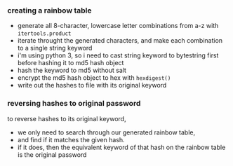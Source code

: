 ### creating a rainbow table
- generate all 8-character, lowercase letter combinations from a-z with `itertools.product`
- iterate throught the generated characters, and make each combination to a single string keyword
- i'm using python 3, so i need to cast string keyword to bytestring first before hashing it to md5 hash object
- hash the keyword to md5 without salt
- encrypt the md5 hash object to hex with `hexdigest()`
- write out the hashes to file with its original keyword

### reversing hashes to original password
to reverse hashes to its original keyword, 
- we only need to search through our generated rainbow table, 
- and find if it matches the given hash.
- if it does, then the equivalent keyword of that hash on the rainbow table is the original password